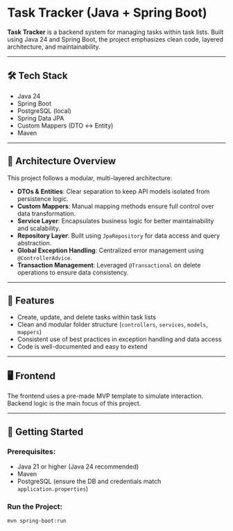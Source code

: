# Task Tracker (Java + Spring Boot)

**Task Tracker** is a backend system for managing tasks within task lists. Built using Java 24 and Spring Boot, the project emphasizes clean code, layered architecture, and maintainability.

---

## 🛠 Tech Stack

- Java 24  
- Spring Boot  
- PostgreSQL (local)
- Spring Data JPA  
- Custom Mappers (DTO ↔ Entity)  
- Maven

---

## 🧩 Architecture Overview

This project follows a modular, multi-layered architecture:

- **DTOs & Entities**: Clear separation to keep API models isolated from persistence logic.
- **Custom Mappers**: Manual mapping methods ensure full control over data transformation.
- **Service Layer**: Encapsulates business logic for better maintainability and scalability.
- **Repository Layer**: Built using `JpaRepository` for data access and query abstraction.
- **Global Exception Handling**: Centralized error management using `@ControllerAdvice`.
- **Transaction Management**: Leveraged `@Transactional` on delete operations to ensure data consistency.

---

## 🔧 Features

- Create, update, and delete tasks within task lists  
- Clean and modular folder structure (`controllers`, `services`, `models`, `mappers`)  
- Consistent use of best practices in exception handling and data access  
- Code is well-documented and easy to extend

---

## 🖥 Frontend

The frontend uses a pre-made MVP template to simulate interaction. Backend logic is the main focus of this project.

---

## 🚀 Getting Started

### Prerequisites:
- Java 21 or higher (Java 24 recommended)
- Maven
- PostgreSQL (ensure the DB and credentials match `application.properties`)

### Run the Project:
```bash
mvn spring-boot:run

